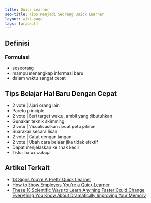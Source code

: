 ```yaml
---
title: Quick Learner
seo-title: Tips Menjadi Seorang Quick Learner
layout: wiki-page
tags: [graphql]
---
```


## Definisi

### Formulasi
- seseorang
- mampu menangkap informasi baru
- dalam waktu sangat cepat

## Tips Belajar Hal Baru Dengan Cepat
- 2 vote | Ajari orang lain
- Pareto principle
- 2 vote | Beri target waktu, ambil yang dibutuhkan
- Gunakan teknik skimming
- 2 vote | Visualisasikan / buat peta pikiran
- Suarakan secara lisan
- 2 vote | Catat dengan tangan
- 2 vote | Ubah cara belajar jika tidak efektif
- Dapat menjelaskan ke anak kecil
- Tidur harus cukup

## Artikel Terkait
- [13 Signs You’re A Pretty Quick Learner](https://www.lifehack.org/articles/productivity/13-signs-youre-pretty-quick-learner.html)
- [How to Show Employers You're a Quick Learner](https://www.glassdoor.com/blog/guide/quick-learner/)
- [These 10 Scientific Ways to Learn Anything Faster Could Change Everything You Know About Dramatically Improving Your Memory](https://www.inc.com/jeff-haden/these-10-scientific-ways-to-learn-anything-faster-could-change-everything-you-know-about-dramatically-improving-your-memory.html)
